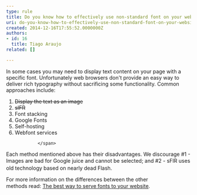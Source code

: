 ```yaml
---
type: rule
title: Do you know how to effectively use non-standard font on your website?
uri: do-you-know-how-to-effectively-use-non-standard-font-on-your-website
created: 2014-12-16T17:55:52.0000000Z
authors:
- id: 16
  title: Tiago Araujo
related: []

---
```




<span class='intro'> <p>
                    In some cases you may need to display text content on your page with a specific
                    font. Unfortunately web browsers don't provide an easy way to deliver rich typography
                    without sacrificing some functionality. Common approaches include&#58;</p><ol><li style="text-decoration&#58;line-through;">Display the text as an image</li><li style="text-decoration&#58;line-through;">sIFR</li><li>Font stacking​</li><li>Google Fonts​​​</li><li>Self-hosting​</li><li>Webfont services</li></ol>
                
                </span>

<p>​​Each method mentioned above has their disadvantages. We discourage #1 - Images are bad for Google juice and cannot be selected;​&#160;<span style="line-height&#58;20.7999992370605px;">and #2&#160;</span>-&#160;sFIR uses old technology based on nearly dead&#160;Flash.</p><p>For more information on the differences between the other methods&#160;read&#58;&#160;<span style="line-height&#58;20px;"><a target="_blank" href="http&#58;//www.webdesignerdepot.com/2014/03/the-best-way-to-serve-fonts-to-your-website/">The ​best way to serve fonts to your website</a>.</span></p>​<br>


